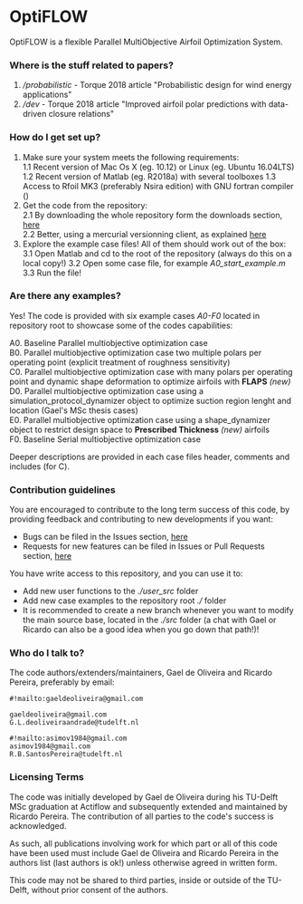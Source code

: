 # OptiFLOW #

OptiFLOW is a flexible Parallel MultiObjective Airfoil Optimization System.

### Where is the stuff related to papers? ###

 1. */probabilistic* - Torque 2018 article "Probabilistic design for wind energy applications"
 1. */dev* - Torque 2018 article "Improved airfoil polar predictions with data-driven closure relations"

### How do I get set up? ###

 1. Make sure your system meets the following requirements:  
  1.1 Recent version of Mac Os X (eg. 10.12) or Linux (eg. Ubuntu 16.04LTS)  
  1.2 Recent version of Matlab (eg. R2018a) with several toolboxes
  1.3 Access to Rfoil MK3 (preferably Nsira edition) with GNU fortran compiler ()
 2. Get the code from the repository:  
  2.1 By downloading the whole repository form the downloads section, [here](https://bitbucket.org/gaeldeoliveira/optiflow_release/downloads)  
  2.2 Better, using a mercurial versionning client, as explained [here](https://bitbucket.org/gaeldeoliveira/optiflow_release/wiki/Using%20the%20Repository)  
 3. Explore the example case files! All of them should work out of the box:  
  3.1 Open Matlab and cd to the root of the repository (always do this on a local copy!)
  3.2 Open some case file, for example *A0_start_example.m*  
  3.3 Run the file!

### Are there any examples? ###

Yes! The code is provided with six example cases *A0-F0* located in repository root to showcase some of the codes capabilities:

  A0. Baseline Parallel multiobjective optimization case  
  B0. Parallel multiobjective optimization case two multiple polars per operating point (explicit treatment of roughness sensitivity)  
  C0. Parallel multiobjective optimization case with many polars per operating point and dynamic shape deformation to optimize airfoils with **FLAPS** *(new)*   
  D0. Parallel multiobjective optimization case using a simulation_protocol_dynamizer object to optimize suction region lenght and location (Gael's MSc thesis cases)  
  E0. Parallel multiobjective optimization case using a shape_dynamizer object to restrict design space to **Prescribed Thickness** *(new)*  airfoils  
  F0. Baseline Serial multiobjective optimization case  

Deeper descriptions are provided in each case files header, comments and includes (for C).


### Contribution guidelines ###

You are encouraged to contribute to the long term success of this code, by providing feedback and contributing to new developments if you want:

* Bugs can be filed in the Issues section, [here](https://bitbucket.org/gaeldeoliveira/optiflow_release/issues?status=new&status=open)
* Requests for new features can be filed in Issues or Pull Requests section, [here](https://bitbucket.org/gaeldeoliveira/optiflow_release/pull-requests)

You have write access to this repository, and you can use it to:

 * Add new user functions to the *./user_src* folder
 * Add new case examples to the repository root *./* folder
 * It is recommended to create a new branch whenever you want to modify the main source base, located in the *./src* folder (a chat with Gael or Ricardo can also be a good idea when you go down that path!)!


### Who do I talk to? ###

The code authors/extenders/maintainers, Gael de Oliveira and Ricardo Pereira, preferably by email:
```
#!mailto:gaeldeoliveira@gmail.com

gaeldeoliveira@gmail.com
G.L.deoliveiraandrade@tudelft.nl
```
```
#!mailto:asimov1984@gmail.com
asimov1984@gmail.com
R.B.SantosPereira@tudelft.nl
```

### Licensing Terms ###

The code was initially developed by Gael de Oliveira during his TU-Delft MSc graduation at Actiflow and subsequently extended and maintained by Ricardo Pereira. The contribution of all parties to the code's success is acknowledged. 

As such, all publications involving work for which part or all of this code have been used must include Gael de Oliveira and Ricardo Pereira in the authors list (last authors is ok!) unless otherwise agreed in written form.

This code may not be shared to third parties, inside or outside of the TU-Delft, without prior consent of the authors.